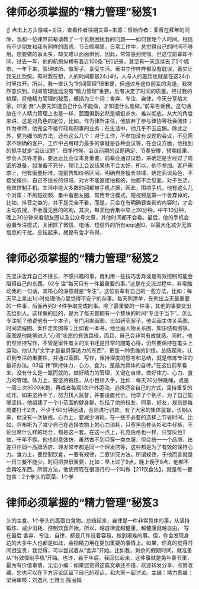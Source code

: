 # 律师必须掌握的“精力管理”秘笈1

☝ 点击上方头像或+关注，查看作者往期文章~来源：哲响作者：亚哲在拜年的间隙，我和一位律界前辈请教了一个长期困扰我的问题——如何管理个人时间。相信有不少朋友和我有同样的困惑，节日假期里，日常工作中，总觉得自己的时间不够用，想要做的事太多，却又难以面面俱到，因此，常常感到惋惜。但这位前辈却不同，过去一年，他的航旅纵横有着近100条飞行记录，甚至有一天连续去了5个城市，一年下来，管理律所、做案子、享受生活、著书立作样样都没有耽误，着实让我无比钦佩。有时我在想，人的时间都是24小时，人与人的差距也就是在这24小时里拉开。所以，我一直认为“时间管理”很重要，但通过与这位前辈的沟通，我突然意识到，时间管理远远没有“精力管理”重要，后者决定了时间的质量。经过我的梳理，将他精力管理的秘笈，概括为三个词：舍弃、专注、自律，今天分享给大家。01舍 弃“人要先知道自己什么不能做，才知道什么能做。”前辈告诉我，这句话放在个人精力管理上也是一样，面面俱到必然是蜻蜓点水、难以彻底。从大的角度来讲，这是对角色的定位，比如，作为律所主任，他放弃了参与律协等社会团体；作为律师，他完全不接行政和刑事的业务；在生活中，他几乎不去应酬。除此之外，更为细节的方法，还有这么几个：对于工作，不参加没有议题的会议，不见需求不明确的客户。工作中占用精力最多的事就是各种会议等，在会议方面，他找到的抓手就是“会议议题”。很多时候，会议前期的议题确定、节奏安排、预期结果、参会人员等准备，要远远比会议本身重要。前辈会通过议题，来确定是否经过了周密的准备，如准备不充分，理论上会议结果也不会太好，所以，他不参加。客户需求上，他有衡量标准，提前告知价格区间、明确自身擅长领域、确定面谈角色，不接受报价、自己不擅长的领域、对方不能直接拍板的，他都不会见面。对于生活，有效控制手机。生活中绝大多数时间都被手机占据，因此，围绕手机，他有这么几个对策：不刷短视频、集中看朋友圈、常用专注模式。短视频是第一个舍弃掉的，比如，抖音之类的，并不是完全不看，而是，只会在有明确要查询的内容时，才会主动去搜，不会漫无目的的刷。其次，每天他会集中早上30分钟，中午10分钟，晚上30分钟来看朋友圈以及公众号文章，其他时间都不会看。最后，他的手机会设置专注模式，关闭除了微信、电话、短信外的所有app通知，以最大化减少无效信息的干扰。总结起来，就是有舍才有得，

# 律师必须掌握的“精力管理”秘笈2

先坚决舍弃自己不擅长、不感兴趣的事，再利用一些技巧舍弃或是有效控制可能会阻碍自己的东西。02专 注“每天只有一件最重要的事。”这是在交流过程中，非常触动我的一句话，其核心的深意就是“专注”。这位前辈有自己的一些方法，比如：每天早上拿出1小时处理他心里觉得不安宁的杂事。每天列清单，先列出当天最重要的一件事，后面再列3-4件争取完成的事。除了最重要的一件事，其他的事要交出去给别人。这样做的目的，是为了每天都拥有一个整块的时间“专注于当下”。怎么专注呢？他说他有一个本子，专门用来画图。比如研究案子，他会画主体关系图、时间流程图、案件走势图等；比如看一本书，他会画人物关系图、知识结构图等。画图是他能够进入“心流”状态的有效路径，而且，自己会非常有成就感。同时，他仍然坚持写作，不管是案件有关的文书还是日常的随笔心得，仍然要保持在笔头上运动。他认为“文字才是最具穿透力的东西”，更是一种思维的训练。总结起来，认识到专注的重要性，并通过画图、写作，保持深度的思考和总结，就是修炼专注的最好办法。03自 律“保持体力、心力、食力，是最为具体的自律。”在这位前辈看来，没有什么是一蹴而就的，做好精力的管理，关键在自律，做好体力、心力、食力的管理。体力上，要坚持锻炼，从小目标入手，比如：每天20分钟跳绳，或是一周三次3000米跑，再或者每周1次户外运动。选择适合自己的方式，坚持重复的动作。如果坚持不了，努力找人监督，并要设置代价。他举了个例子，为了自己能够坚持，他组建了一个小范围的健身群，包括了他的校友、同事、好友，规则是每周要打卡2次，不少于60分钟运动，否则进行罚款。有了大家的集体监督，长期以来，他没有一次破戒。心力上，要减少消耗，在一些不必要的选择上节省时间。比如，乔布斯为了减少自己在选择衣物上的心力消耗，只穿黑色套头衫和牛仔裤，不论出席什么样的场合，都是这一套。在这一点上，扎克伯格也一样，只穿灰色T恤，千年不换。他也刻意效仿，虽然做不到只穿一类衣服，但会统一一个品牌、出差只住同一品牌酒店、理发常年都是同一个理发店等，这些都是为了有效的保持心力。食力上，要控制饮食，一要有规律，二要讲究方法。所谓规律，于他而言就是一日三餐不能少，时间把控很重要，比如：早上过了9点，晚上晚于8点，他都不会再吃东西。所谓方法，他使用现在很流行的一个叫做【211饮食法】，就是每一餐包含：2个拳头的蔬菜、1个拳

# 律师必须掌握的“精力管理”秘笈3

头的主食、1个拳头的高蛋白食物。总结起来，自律是一件非常具体的事，从坚持锻炼、减少消耗、控制饮食开始，所以，越自律就越健康，越健康就越自由。 写在最后 舍弃、专注、自律，都是几件说着容易，做到艰难的事。但，你会发现身边的大多牛人也都是如此，会把精力用在更加重要的事情上。如果，你真的觉得时间很宝贵，我觉得，可以尝试着从“舍弃”开始。比如我，剩余的假期时间，就准备从“有效控制手机”开始。也许，若干年后，我回忆起来，这件事就是兔年春节里，最为有价值事情。无讼小编：如果您觉得这篇文章还不错，欢迎转发分享、点赞收藏，您也可以在下方评论区留下自己的观点，和大家一起讨论。主编：靖力责编：梁萌审核：刘逸凡 王雅玉 陈丽娟

